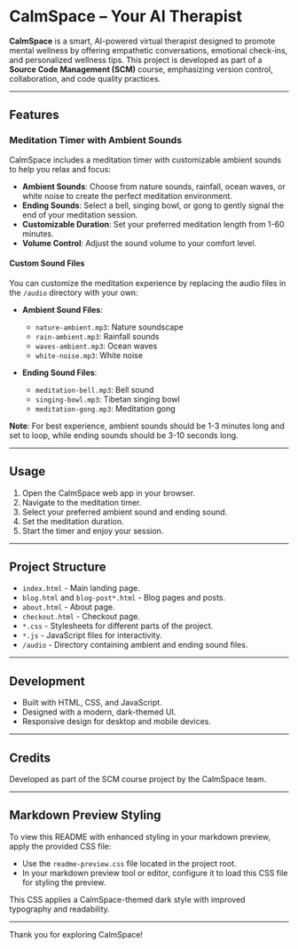 # CalmSpace – Your AI Therapist

**CalmSpace** is a smart, AI-powered virtual therapist designed to promote mental wellness by offering empathetic conversations, emotional check-ins, and personalized wellness tips. This project is developed as part of a **Source Code Management (SCM)** course, emphasizing version control, collaboration, and code quality practices.

---

## Features

### Meditation Timer with Ambient Sounds

CalmSpace includes a meditation timer with customizable ambient sounds to help you relax and focus:

- **Ambient Sounds**: Choose from nature sounds, rainfall, ocean waves, or white noise to create the perfect meditation environment.
- **Ending Sounds**: Select a bell, singing bowl, or gong to gently signal the end of your meditation session.
- **Customizable Duration**: Set your preferred meditation length from 1-60 minutes.
- **Volume Control**: Adjust the sound volume to your comfort level.

#### Custom Sound Files

You can customize the meditation experience by replacing the audio files in the `/audio` directory with your own:

- **Ambient Sound Files**:
  - `nature-ambient.mp3`: Nature soundscape
  - `rain-ambient.mp3`: Rainfall sounds
  - `waves-ambient.mp3`: Ocean waves
  - `white-noise.mp3`: White noise

- **Ending Sound Files**:
  - `meditation-bell.mp3`: Bell sound
  - `singing-bowl.mp3`: Tibetan singing bowl
  - `meditation-gong.mp3`: Meditation gong

**Note**: For best experience, ambient sounds should be 1-3 minutes long and set to loop, while ending sounds should be 3-10 seconds long.

---

## Usage

1. Open the CalmSpace web app in your browser.
2. Navigate to the meditation timer.
3. Select your preferred ambient sound and ending sound.
4. Set the meditation duration.
5. Start the timer and enjoy your session.

---

## Project Structure

- `index.html` - Main landing page.
- `blog.html` and `blog-post*.html` - Blog pages and posts.
- `about.html` - About page.
- `checkout.html` - Checkout page.
- `*.css` - Stylesheets for different parts of the project.
- `*.js` - JavaScript files for interactivity.
- `/audio` - Directory containing ambient and ending sound files.

---

## Development

- Built with HTML, CSS, and JavaScript.
- Designed with a modern, dark-themed UI.
- Responsive design for desktop and mobile devices.

---

## Credits

Developed as part of the SCM course project by the CalmSpace team.

---

## Markdown Preview Styling

To view this README with enhanced styling in your markdown preview, apply the provided CSS file:

- Use the `readme-preview.css` file located in the project root.
- In your markdown preview tool or editor, configure it to load this CSS file for styling the preview.

This CSS applies a CalmSpace-themed dark style with improved typography and readability.

---

Thank you for exploring CalmSpace!

